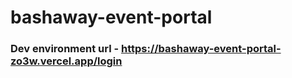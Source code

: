 # bashaway-event-portal

### Dev environment url - https://bashaway-event-portal-zo3w.vercel.app/login
